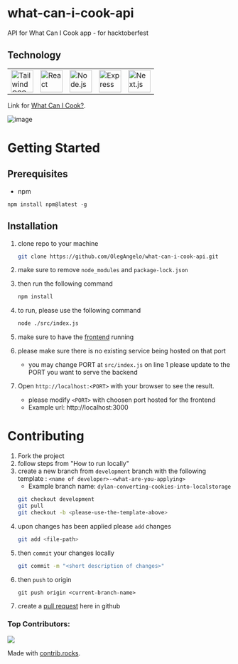 # what-can-i-cook-api
API for What Can I Cook app - for hacktoberfest

## Technology
<div align="center">
	<table>
		<tr>
			<td><img width="50" src="https://user-images.githubusercontent.com/25181517/202896760-337261ed-ee92-4979-84c4-d4b829c7355d.png" alt="Tailwind CSS" title="Tailwind CSS"/></td>
			<td><img width="50" src="https://user-images.githubusercontent.com/25181517/183897015-94a058a6-b86e-4e42-a37f-bf92061753e5.png" alt="React" title="React"/></td>
			<td><img width="50" src="https://user-images.githubusercontent.com/25181517/183568594-85e280a7-0d7e-4d1a-9028-c8c2209e073c.png" alt="Node.js" title="Node.js"/></td>
			<td><img width="50" src="https://user-images.githubusercontent.com/25181517/183859966-a3462d8d-1bc7-4880-b353-e2cbed900ed6.png" alt="Express" title="Express"/></td>
			<td><img width="50" src="https://github.com/marwin1991/profile-technology-icons/assets/136815194/5f8c622c-c217-4649-b0a9-7e0ee24bd704" alt="Next.js" title="Next.js"/></td>
		</tr>
	</table>
</div>

Link for [What Can I Cook?](https://github.com/OlegAngelo/what-can-i-cook.git).

![image](https://github.com/user-attachments/assets/845d392b-e24a-40aa-b7ab-2d27adb062ec)


# Getting Started

## Prerequisites
- npm
```
npm install npm@latest -g
```

## Installation
1. clone repo to your machine
	```bash
	git clone https://github.com/OlegAngelo/what-can-i-cook-api.git
	```
2. make sure to remove `node_modules` and `package-lock.json`
3. then run the following command
	```bash
	npm install
	```
4. to run, please use the following command

	```bash
	node ./src/index.js 
	```
5. make sure to have the [frontend](https://github.com/OlegAngelo/what-can-i-cook) running
6. please make sure there is no existing service being hosted on that port
	- you may change PORT at `src/index.js` on line 1 please update to the PORT you want to serve the backend
6. Open `http://localhost:<PORT>` with your browser to see the result.
	- please modify `<PORT>` with choosen port hosted for the frontend
	- Example url: http://localhost:3000


# Contributing

1. Fork the project
2. follow steps from "How to run locally"
3. create a new branch from `development` branch with the following template : `<name of developer>-<what-are-you-applying>`
	- Example branch name: `dylan-converting-cookies-into-localstorage`
	```bash
	git checkout development
	git pull
	git checkout -b <please-use-the-template-above>
	```
4. upon changes has been applied please `add` changes
	```bash
	git add <file-path>
	```
5. then `commit` your changes locally
	```bash
	git commit -m "<short description of changes>"
	```
6. then `push` to origin <branch-name>
	```
	git push origin <current-branch-name>
	```
6. create a [pull request](https://github.com/OlegAngelo/what-can-i-cook-api/pulls) here in github



### Top Contributors:
<a href="https://github.com/olegangelo/what-can-i-cook/graphs/contributors">
  <img src="https://contrib.rocks/image?repo=olegangelo/what-can-i-cook" />
</a>

Made with [contrib.rocks](https://contrib.rocks).
